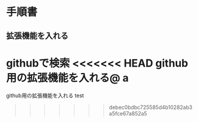 # 手順書
## 拡張機能を入れる
githubで検索
<<<<<<< HEAD
github用の拡張機能を入れる@
a
=======
github用の拡張機能を入れる
test
>>>>>>> debec0bdbc725585d4b10282ab3a5fce67a852a5
